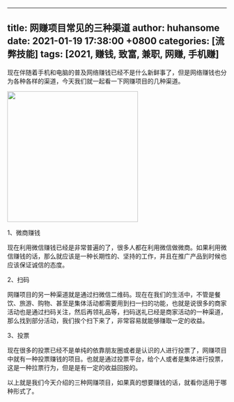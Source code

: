 
---
title: 网赚项目常见的三种渠道
author: huhansome
date: 2021-01-19 17:38:00 +0800
categories: [流弊技能]
tags: [2021, 赚钱, 致富, 兼职, 网赚, 手机赚]
---
        
现在伴随着手机和电脑的普及网络赚钱已经不是什么新鲜事了，但是网络赚钱也分为各种各样的渠道，今天我们就一起看一下网赚项目的几种渠道。

<img alt="" src="http://www.jinduoxia.com.cn/d/file/2020-02-04/14784ea9c27c7a67a2ca358535817b7e.jpg" style="width: 300px; height: 300px;"/>

1、微商赚钱

现在利用微信赚钱已经是非常普遍的了，很多人都在利用微信做微商。如果利用微信赚钱的话，那么就应该是一种长期性的、坚持的工作，并且在推广产品到时候也应该保证诚信的态度。

2、扫码

网赚项目的另一种渠道就是通过扫微信二维码。现在在我们的生活中，不管是餐饮、旅游、购物、甚至是集体活动都需要用到扫一扫的功能，也就是说很多的商家活动也是通过扫码关注，然后再领礼品等，扫码送礼已经是商家活动的一种渠道，那么找到部分活动，我们挨个扫下来了，非常容易就能够赚取一定的收益。

3、投票

现在很多的投票已经不是单纯的依靠朋友圈或者是认识的人进行投票了，网赚项目中就有一种投票赚钱的项目。也就是通过投票平台，给个人或者是集体进行投票，这是一种拉票行为，但是是有一定的收益回报的。

以上就是我们今天介绍的三种网赚项目，如果真的想要赚钱的话，就看你适用于哪种形式了。
